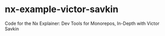 # nx-example-victor-savkin
Code for the Nx Explainer: Dev Tools for Monorepos, In-Depth with Victor Savkin
